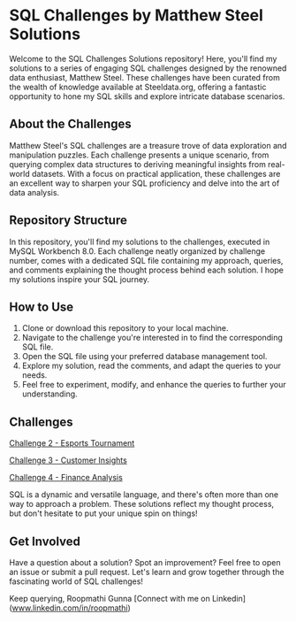 
# SQL Challenges by Matthew Steel Solutions

Welcome to the SQL Challenges Solutions repository! Here, you'll find my solutions to a series of engaging SQL challenges designed by the renowned data enthusiast, Matthew Steel. These challenges have been curated from the wealth of knowledge available at Steeldata.org, offering a fantastic opportunity to hone my SQL skills and explore intricate database scenarios.

## About the Challenges

Matthew Steel's SQL challenges are a treasure trove of data exploration and manipulation puzzles. Each challenge presents a unique scenario, from querying complex data structures to deriving meaningful insights from real-world datasets. With a focus on practical application, these challenges are an excellent way to sharpen your SQL proficiency and delve into the art of data analysis.

## Repository Structure

In this repository, you'll find my solutions to the challenges, executed in MySQL Workbench 8.0. Each challenge  neatly organized by challenge number, comes with a dedicated SQL file containing my approach, queries, and comments explaining the thought process behind each solution. 
I hope my solutions inspire your SQL journey.

## How to Use

1. Clone or download this repository to your local machine.
2. Navigate to the challenge you're interested in to find the corresponding SQL file.
3. Open the SQL file using your preferred database management tool.
4. Explore my solution, read the comments, and adapt the queries to your needs.
5. Feel free to experiment, modify, and enhance the queries to further your understanding.

## Challenges 


[Challenge 2 - Esports Tournament](https://github.com/SQLicious/Steel-Data-SQL-Python-Challenges/blob/main/Challenge%202%20-%20Esports%20Tournament)

[Challenge 3 - Customer Insights](https://github.com/SQLicious/Steel-Data-SQL-Python-Challenges/blob/main/Challenge%203%20-%20Customer%20Insights.md)

[Challenge 4 - Finance Analysis](https://github.com/SQLicious/Steel-Data-SQL-Python-Challenges/blob/main/Challenge%204%20-%20Finance%20Analysis.md)


   

SQL is a dynamic and versatile language, and there's often more than one way to approach a problem. These solutions reflect my thought process, but don't hesitate to put your unique spin on things!

## Get Involved

Have a question about a solution? Spot an improvement? Feel free to open an issue or submit a pull request. Let's learn and grow together through the fascinating world of SQL challenges!

Keep querying,
Roopmathi Gunna
[Connect with me on Linkedin] (www.linkedin.com/in/roopmathi)


